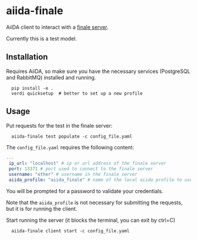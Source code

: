 # aiida-finale

AiiDA client to interact with a [finale server](https://github.com/BIG-MAP/finale).

Currently this is a test model.

## Installation

Requires AiiDA, so make sure you have the necessary services (PostgreSQL and RabbitMQ) installed and running.

```shell
  pip install -e .
  verdi quicksetup  # better to set up a new profile
```

## Usage

Put requests for the test in the finale server:

```shell
  aiida-finale test populate -c config_file.yaml
```

The `config_file.yaml` requires the following content:

```yaml
---
 ip_url: "localhost" # ip or url address of the finale server
 port: 13371 # port used to connect to the finale server
 username: "other" # username in the finale server
 aiida_profile: "aiida_finale" # name of the local aiida profile to use for running the calculations
```

You will be prompted for a password to validate your credentials.

Note that the `aiida_profile` is not necessary for submitting the requests, but it is for running the client.

Start running the server (it blocks the terminal, you can exit by ctrl+C)

```shell
  aiida-finale client start -c config_file.yaml
```
